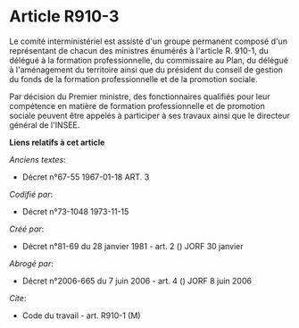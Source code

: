 # Article R910-3

Le comité interministériel est assisté d'un groupe permanent composé d'un représentant de chacun des ministres énumérés à
l'article R. 910-1, du délégué à la formation professionnelle, du commissaire au Plan, du délégué à l'aménagement du
territoire ainsi que du président du conseil de gestion du fonds de la formation professionnelle et de la promotion sociale.

Par décision du Premier ministre, des fonctionnaires qualifiés pour leur compétence en matière de formation professionnelle
et de promotion sociale peuvent être appelés à participer à ses travaux ainsi que le directeur général de l'INSEE.

**Liens relatifs à cet article**

_Anciens textes_:

  - Décret n°67-55 1967-01-18 ART. 3

_Codifié par_:

  - Décret n°73-1048 1973-11-15

_Créé par_:

  - Décret n°81-69 du 28 janvier 1981 - art. 2 () JORF 30 janvier

_Abrogé par_:

  - Décret n°2006-665 du 7 juin 2006 - art. 4 () JORF 8 juin 2006

_Cite_:

  - Code du travail - art. R910-1 (M)
